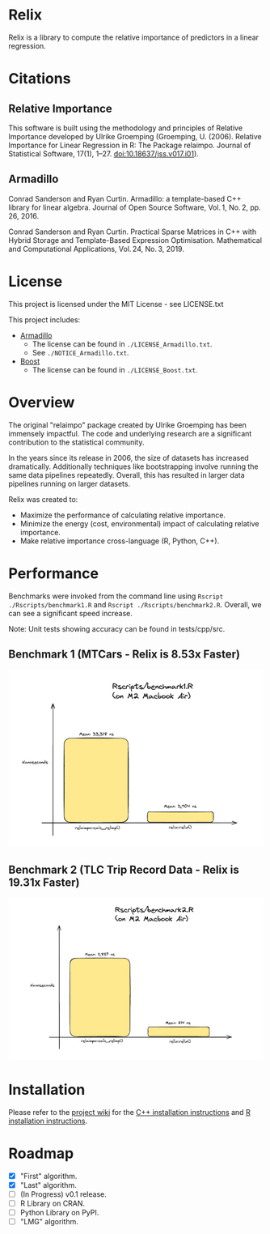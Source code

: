 # Relix

Relix is a library to compute the relative importance of predictors in a linear regression. 


# Citations

## Relative Importance
This software is built using the methodology and principles of Relative Importance developed by Ulrike Groemping (Groemping, U. (2006). Relative Importance for Linear Regression in R: The Package relaimpo. Journal of Statistical Software, 17(1), 1–27. <doi:10.18637/jss.v017.i01>).

## Armadillo
Conrad Sanderson and Ryan Curtin.
Armadillo: a template-based C++ library for linear algebra.
Journal of Open Source Software, Vol. 1, No. 2, pp. 26, 2016.

Conrad Sanderson and Ryan Curtin.
Practical Sparse Matrices in C++ with Hybrid Storage and Template-Based Expression Optimisation.
Mathematical and Computational Applications, Vol. 24, No. 3, 2019.

# License
This project is licensed under the MIT License - see LICENSE.txt

This project includes:
- [Armadillo](https://arma.sourceforge.net)
  - The license can be found in `./LICENSE_Armadillo.txt`.
  - See `./NOTICE_Armadillo.txt`.
- [Boost](https://www.boost.org)
  - The license can be found in `./LICENSE_Boost.txt`.

# Overview
The original "relaimpo" package created by Ulrike Groemping has been immensely impactful. The code and underlying research are a significant contribution to the statistical community.

In the years since its release in 2006, the size of datasets has increased dramatically. Additionally techniques like bootstrapping involve running the same data pipelines repeatedly. Overall, this has resulted in larger data pipelines running on larger datasets. 

Relix was created to:
- Maximize the performance of calculating relative importance.
- Minimize the energy (cost, environmental) impact of calculating relative importance.
- Make relative importance cross-language (R, Python, C++).

# Performance
Benchmarks were invoked from the command line using `Rscript ./Rscripts/benchmark1.R` and `Rscript ./Rscripts/benchmark2.R`. Overall, we can see a significant speed increase.

Note: Unit tests showing accuracy can be found in tests/cpp/src.

## Benchmark 1 (MTCars - Relix is 8.53x Faster)
![Benchmark 1](./images/benchmark1_result.png)

## Benchmark 2 (TLC Trip Record Data - Relix is 19.31x Faster)
![Benchmark 2](./images/benchmark2_result.png)

# Installation
Please refer to the [project wiki](https://github.com/michhernand/relix/wiki) for the [C++ installation instructions](https://github.com/michhernand/relix/wiki/CPP-Installation) and [R installation instructions](https://github.com/michhernand/relix/wiki/R-Installation).

# Roadmap
- [X] "First" algorithm.
- [X] "Last" algorithm.
- [ ] (In Progress) v0.1 release.
- [ ] R Library on CRAN.
- [ ] Python Library on PyPI.
- [ ] "LMG" algorithm.
